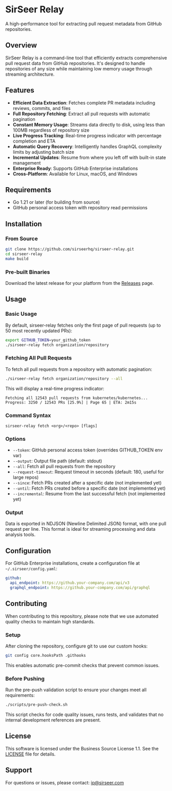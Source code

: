 # SirSeer Relay

A high-performance tool for extracting pull request metadata from GitHub repositories.

## Overview

SirSeer Relay is a command-line tool that efficiently extracts comprehensive pull request data from GitHub repositories. It's designed to handle repositories of any size while maintaining low memory usage through streaming architecture.

## Features

- **Efficient Data Extraction**: Fetches complete PR metadata including reviews, commits, and files
- **Full Repository Fetching**: Extract all pull requests with automatic pagination
- **Constant Memory Usage**: Streams data directly to disk, using less than 100MB regardless of repository size
- **Live Progress Tracking**: Real-time progress indicator with percentage completion and ETA
- **Automatic Query Recovery**: Intelligently handles GraphQL complexity limits by adjusting batch size
- **Incremental Updates**: Resume from where you left off with built-in state management
- **Enterprise Ready**: Supports GitHub Enterprise installations
- **Cross-Platform**: Available for Linux, macOS, and Windows

## Requirements

- Go 1.21 or later (for building from source)
- GitHub personal access token with repository read permissions

## Installation

### From Source

```bash
git clone https://github.com/sirseerhq/sirseer-relay.git
cd sirseer-relay
make build
```

### Pre-built Binaries

Download the latest release for your platform from the [Releases](https://github.com/sirseerhq/sirseer-relay/releases) page.

## Usage

### Basic Usage

By default, sirseer-relay fetches only the first page of pull requests (up to 50 most recently updated PRs):

```bash
export GITHUB_TOKEN=your_github_token
./sirseer-relay fetch organization/repository
```

### Fetching All Pull Requests

To fetch all pull requests from a repository with automatic pagination:

```bash
./sirseer-relay fetch organization/repository --all
```

This will display a real-time progress indicator:
```
Fetching all 12543 pull requests from kubernetes/kubernetes...
Progress: 3250 / 12543 PRs [25.9%] | Page 65 | ETA: 2m15s
```

### Command Syntax

```
sirseer-relay fetch <org>/<repo> [flags]
```

### Options

- `--token`: GitHub personal access token (overrides GITHUB_TOKEN env var)
- `--output`: Output file path (default: stdout)
- `--all`: Fetch all pull requests from the repository
- `--request-timeout`: Request timeout in seconds (default: 180, useful for large repos)
- `--since`: Fetch PRs created after a specific date (not implemented yet)
- `--until`: Fetch PRs created before a specific date (not implemented yet)
- `--incremental`: Resume from the last successful fetch (not implemented yet)

### Output

Data is exported in NDJSON (Newline Delimited JSON) format, with one pull request per line. This format is ideal for streaming processing and data analysis tools.

## Configuration

For GitHub Enterprise installations, create a configuration file at `~/.sirseer/config.yaml`:

```yaml
github:
  api_endpoint: https://github.your-company.com/api/v3
  graphql_endpoint: https://github.your-company.com/api/graphql
```

## Contributing

When contributing to this repository, please note that we use automated quality checks to maintain high standards.

### Setup

After cloning the repository, configure git to use our custom hooks:

```bash
git config core.hooksPath .githooks
```

This enables automatic pre-commit checks that prevent common issues.

### Before Pushing

Run the pre-push validation script to ensure your changes meet all requirements:

```bash
./scripts/pre-push-check.sh
```

This script checks for code quality issues, runs tests, and validates that no internal development references are present.

## License

This software is licensed under the Business Source License 1.1. See the [LICENSE](LICENSE) file for details.

## Support

For questions or issues, please contact: ip@sirseer.com